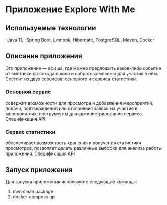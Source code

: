 # Приложение Explore With Me

## Используемые технологии

-Java 11,
-Spring Boot, Lombok, Hibernate, PostgreSQL, Maven, Docker

## Описание приложения

Это приложение — афиша, где можно предложить какое-либо событие от выставки до похода в кино и набрать компанию для
участия в нём. Состоит из двух сервисов: основного и сервиса статистики.

### Основной сервис

содержит возможности для просмотра и добавления мероприятий; подачи, подтверждения или отклонения заявок на участие в
мероприятиях; инструменты для администрирования сервиса. Спецификация API

### Сервис статистики

обеспечивает возможность хранения и получения статистики просмотров, позволяет делать различные выборки для анализа
работы приложения. Спецификация API

## Запуск приложения

Для запуска приложения используйте следующие команды:

1) mvn clean package
2) docker-compose up
